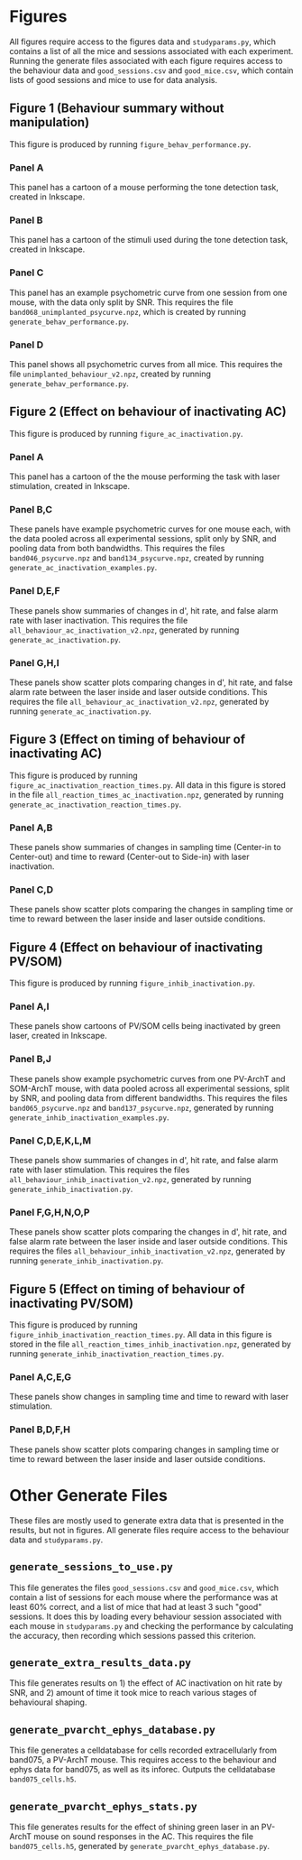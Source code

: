 # Figures
All figures require access to the figures data and `studyparams.py`, which contains a list of all the mice and sessions associated with each experiment. Running the generate files associated with each figure requires access to the behaviour data and `good_sessions.csv` and `good_mice.csv`, which contain lists of good sessions and mice to use for data analysis.

## Figure 1 (Behaviour summary without manipulation)
This figure is produced by running `figure_behav_performance.py`.

### Panel A
This panel has a cartoon of a mouse performing the tone detection task, created in Inkscape.
### Panel B
This panel has a cartoon of the stimuli used during the tone detection task, created in Inkscape.
### Panel C
This panel has an example psychometric curve from one session from one mouse, with the data only split by SNR. This requires the file `band068_unimplanted_psycurve.npz`, which is created by running `generate_behav_performance.py`.
### Panel D
This panel shows all psychometric curves from all mice. This requires the file `unimplanted_behaviour_v2.npz`, created by running `generate_behav_performance.py`.

## Figure 2 (Effect on behaviour of inactivating AC)
This figure is produced by running `figure_ac_inactivation.py`.

### Panel A
This panel has a cartoon of the the mouse performing the task with laser stimulation, created in Inkscape.
### Panel B,C
These panels have example psychometric curves for one mouse each, with the data pooled across all experimental sessions, split only by SNR, and pooling data from both bandwidths. This requires the files `band046_psycurve.npz` and `band134_psycurve.npz`, created by running `generate_ac_inactivation_examples.py`.
### Panel D,E,F
These panels show summaries of changes in d', hit rate, and false alarm rate with laser inactivation. This requires the file `all_behaviour_ac_inactivation_v2.npz`, generated by running `generate_ac_inactivation.py`.
### Panel G,H,I
These panels show scatter plots comparing changes in d', hit rate, and false alarm rate between the laser inside and laser outside conditions. This requires the file `all_behaviour_ac_inactivation_v2.npz`, generated by running `generate_ac_inactivation.py`.

## Figure 3 (Effect on timing of behaviour of inactivating AC)
This figure is produced by running `figure_ac_inactivation_reaction_times.py`. All data in this figure is stored in the file `all_reaction_times_ac_inactivation.npz`, generated by running `generate_ac_inactivation_reaction_times.py`.

### Panel A,B
These panels show summaries of changes in sampling time (Center-in to Center-out) and time to reward (Center-out to Side-in) with laser inactivation.
### Panel C,D
These panels show scatter plots comparing the changes in sampling time or time to reward between the laser inside and laser outside conditions.

## Figure 4 (Effect on behaviour of inactivating PV/SOM)
This figure is produced by running `figure_inhib_inactivation.py`.

### Panel A,I
These panels show cartoons of PV/SOM cells being inactivated by green laser, created in Inkscape.
### Panel B,J
These panels show example psychometric curves from one PV-ArchT and SOM-ArchT mouse, with data pooled across all experimental sessions, split by SNR, and pooling data from different bandwidths. This requires the files `band065_psycurve.npz` and `band137_psycurve.npz`, generated by running `generate_inhib_inactivation_examples.py`.
### Panel C,D,E,K,L,M
These panels show summaries of changes in d', hit rate, and false alarm rate with laser stimulation. This requires the files `all_behaviour_inhib_inactivation_v2.npz`, generated by running `generate_inhib_inactivation.py`.
### Panel F,G,H,N,O,P
These panels show scatter plots comparing the changes in d', hit rate, and false alarm rate between the laser inside and laser outside conditions. This requires the files `all_behaviour_inhib_inactivation_v2.npz`, generated by running `generate_inhib_inactivation.py`.

## Figure 5 (Effect on timing of behaviour of inactivating PV/SOM)
This figure is produced by running `figure_inhib_inactivation_reaction_times.py`. All data in this figure is stored in the file `all_reaction_times_inhib_inactivation.npz`, generated by running `generate_inhib_inactivation_reaction_times.py`.

### Panel A,C,E,G
These panels show changes in sampling time and time to reward with laser stimulation.
### Panel B,D,F,H
These panels show scatter plots comparing changes in sampling time or time to reward between the laser inside and laser outside conditions.

# Other Generate Files
These files are mostly used to generate extra data that is presented in the results, but not in figures. All generate files require access to the behaviour data and `studyparams.py`.

## `generate_sessions_to_use.py`
This file generates the files `good_sessions.csv` and `good_mice.csv`, which contain a list of sessions for each mouse where the performance was at least 60% correct, and a list of mice that had at least 3 such "good" sessions. It does this by loading every behaviour session associated with each mouse in `studyparams.py` and checking the performance by calculating the accuracy, then recording which sessions passed this criterion.

## `generate_extra_results_data.py`
This file generates results on 1) the effect of AC inactivation on hit rate by SNR, and 2) amount of time it took mice to reach various stages of behavioural shaping.

## `generate_pvarcht_ephys_database.py`
This file generates a celldatabase for cells recorded extracellularly from band075, a PV-ArchT mouse. This requires access to the behaviour and ephys data for band075, as well as its inforec. Outputs the celldatabase `band075_cells.h5`.

## `generate_pvarcht_ephys_stats.py`
This file generates results for the effect of shining green laser in an PV-ArchT mouse on sound responses in the AC. This requires the file `band075_cells.h5`, generated by `generate_pvarcht_ephys_database.py`.
